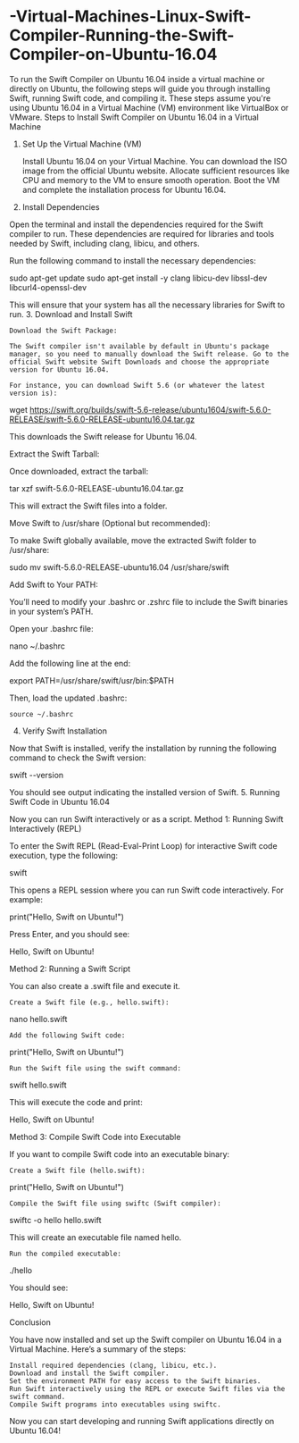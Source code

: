 # -Virtual-Machines-Linux-Swift-Compiler-Running-the-Swift-Compiler-on-Ubuntu-16.04
To run the Swift Compiler on Ubuntu 16.04 inside a virtual machine or directly on Ubuntu, the following steps will guide you through installing Swift, running Swift code, and compiling it. These steps assume you're using Ubuntu 16.04 in a Virtual Machine (VM) environment like VirtualBox or VMware.
Steps to Install Swift Compiler on Ubuntu 16.04 in a Virtual Machine
1. Set Up the Virtual Machine (VM)

    Install Ubuntu 16.04 on your Virtual Machine. You can download the ISO image from the official Ubuntu website.
    Allocate sufficient resources like CPU and memory to the VM to ensure smooth operation.
    Boot the VM and complete the installation process for Ubuntu 16.04.

2. Install Dependencies

Open the terminal and install the dependencies required for the Swift compiler to run. These dependencies are required for libraries and tools needed by Swift, including clang, libicu, and others.

Run the following command to install the necessary dependencies:

sudo apt-get update
sudo apt-get install -y clang libicu-dev libssl-dev libcurl4-openssl-dev

This will ensure that your system has all the necessary libraries for Swift to run.
3. Download and Install Swift

    Download the Swift Package:

    The Swift compiler isn't available by default in Ubuntu's package manager, so you need to manually download the Swift release. Go to the official Swift website Swift Downloads and choose the appropriate version for Ubuntu 16.04.

    For instance, you can download Swift 5.6 (or whatever the latest version is):

wget https://swift.org/builds/swift-5.6-release/ubuntu1604/swift-5.6.0-RELEASE/swift-5.6.0-RELEASE-ubuntu16.04.tar.gz

This downloads the Swift release for Ubuntu 16.04.

Extract the Swift Tarball:

Once downloaded, extract the tarball:

tar xzf swift-5.6.0-RELEASE-ubuntu16.04.tar.gz

This will extract the Swift files into a folder.

Move Swift to /usr/share (Optional but recommended):

To make Swift globally available, move the extracted Swift folder to /usr/share:

sudo mv swift-5.6.0-RELEASE-ubuntu16.04 /usr/share/swift

Add Swift to Your PATH:

You’ll need to modify your .bashrc or .zshrc file to include the Swift binaries in your system’s PATH.

Open your .bashrc file:

nano ~/.bashrc

Add the following line at the end:

export PATH=/usr/share/swift/usr/bin:$PATH

Then, load the updated .bashrc:

    source ~/.bashrc

4. Verify Swift Installation

Now that Swift is installed, verify the installation by running the following command to check the Swift version:

swift --version

You should see output indicating the installed version of Swift.
5. Running Swift Code in Ubuntu 16.04

Now you can run Swift interactively or as a script.
Method 1: Running Swift Interactively (REPL)

To enter the Swift REPL (Read-Eval-Print Loop) for interactive Swift code execution, type the following:

swift

This opens a REPL session where you can run Swift code interactively. For example:

print("Hello, Swift on Ubuntu!")

Press Enter, and you should see:

Hello, Swift on Ubuntu!

Method 2: Running a Swift Script

You can also create a .swift file and execute it.

    Create a Swift file (e.g., hello.swift):

nano hello.swift

    Add the following Swift code:

print("Hello, Swift on Ubuntu!")

    Run the Swift file using the swift command:

swift hello.swift

This will execute the code and print:

Hello, Swift on Ubuntu!

Method 3: Compile Swift Code into Executable

If you want to compile Swift code into an executable binary:

    Create a Swift file (hello.swift):

print("Hello, Swift on Ubuntu!")

    Compile the Swift file using swiftc (Swift compiler):

swiftc -o hello hello.swift

This will create an executable file named hello.

    Run the compiled executable:

./hello

You should see:

Hello, Swift on Ubuntu!

Conclusion

You have now installed and set up the Swift compiler on Ubuntu 16.04 in a Virtual Machine. Here’s a summary of the steps:

    Install required dependencies (clang, libicu, etc.).
    Download and install the Swift compiler.
    Set the environment PATH for easy access to the Swift binaries.
    Run Swift interactively using the REPL or execute Swift files via the swift command.
    Compile Swift programs into executables using swiftc.

Now you can start developing and running Swift applications directly on Ubuntu 16.04!
